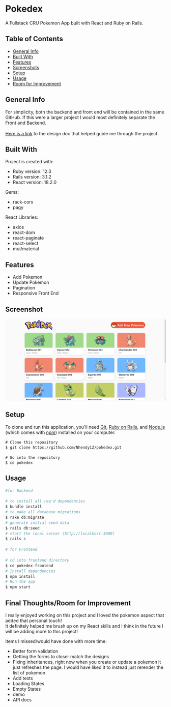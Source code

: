 # Pokedex

A Fullstack CRU Pokemon App built with React and Ruby on Rails.

## Table of Contents
* [General Info](#general-information)
* [Built With](#technologies-used)
* [Features](#features)
* [Screenshots](#screenshots)
* [Setup](#setup)
* [Usage](#usage)
* [Room for Improvement](#room-for-improvement)

## General Info
For simplicity, both the backend and front end will be contained in the same GitHub. If this were a larger project I would most definitely separate the Front and Backend.\
\
[Here is a link](DESIGN_DOC) to the design doc that helped guide me through the project.


## Built With
Project is created with:
* Ruby version: 12.3
* Rails version: 3.1.2
* React version: 18.2.0

Gems:
* rack-cors
* pagy

React Libraries:
* axios
* react-dom
* react-paginate
* react-select
* mui/material

## Features
* Add Pokemon
* Update Pokemon
* Pagination
* Responsive Front End

## Screenshot
![Screenshot](app/assets/images/pokemon-pics/screenshots/Screenshot1.png)

## Setup
To clone and run this application, you'll need [Git](https://git-scm.com), [Ruby on Rails](https://www.tutorialspoint.com/ruby-on-rails/rails-installation.htm), and [Node.js](https://nodejs.org/en/download/) (which comes with [npm](http://npmjs.com)) installed on your computer.
```
# Clone this repository
$ git clone https://github.com/Nhendy12/pokedex.git

# Go into the repository
$ cd pokedex
```

## Usage

```bash
#for Backend

# to install all req'd dependencies
$ bundle install
# to make all database migrations
$ rake db:migrate
# generate initial seed data
$ rails db:seed
# start the local server (http://localhost:3000)
$ rails s

# for Frontend

# cd into frontend directory
$ cd pokedex-frontend
# Install dependencies
$ npm install
# Run the app
$ npm start
```

## Final Thoughts/Room for Improvement
I really enjoyed working on this project and I loved the pokemon aspect that added that personal touch!\
It definitely helped me brush up on my React skills and I think in the future I will be adding more to this project!

Items I missed/would have done with more time:
* Better form validation
* Getting the forms to closer match the designs
* Fixing inheritances, right now when you create or update a pokemon it just refreshes the page. I would have liked it to instead just rerender the list of pokemon
* Add tests
* Loading States
* Empty States
* demo
* API docs